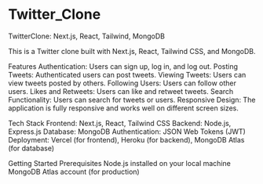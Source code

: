 # Twitter_Clone
TwitterClone: Next.js, React, Tailwind, MongoDB

This is a Twitter clone built with Next.js, React, Tailwind CSS, and MongoDB.

Features
Authentication: Users can sign up, log in, and log out.
Posting Tweets: Authenticated users can post tweets.
Viewing Tweets: Users can view tweets posted by others.
Following Users: Users can follow other users.
Likes and Retweets: Users can like and retweet tweets.
Search Functionality: Users can search for tweets or users.
Responsive Design: The application is fully responsive and works well on different screen sizes.

Tech Stack
Frontend: Next.js, React, Tailwind CSS
Backend: Node.js, Express.js
Database: MongoDB
Authentication: JSON Web Tokens (JWT)
Deployment: Vercel (for frontend), Heroku (for backend), MongoDB Atlas (for database)

Getting Started
Prerequisites
Node.js installed on your local machine
MongoDB Atlas account (for production)
